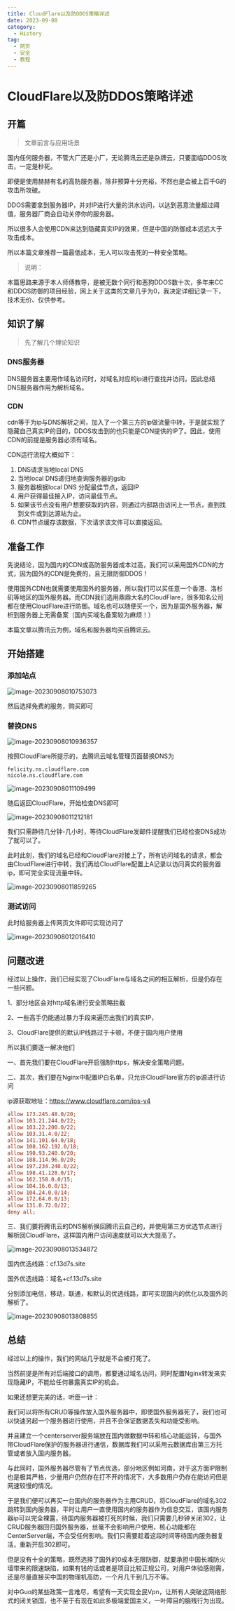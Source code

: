 ```yaml
---
title: CloudFlare以及防DDOS策略详述
date: 2023-09-08
category:
  - History
tag:
  - 网页
  - 安全
  - 教程
---
```

# CloudFlare以及防DDOS策略详述

## 开篇

> 文章前言与应用场景

国内任何服务器，不管大厂还是小厂，无论腾讯云还是杂牌云，只要面临DDOS攻击，一定是秒死。

即便是使用赫赫有名的高防服务器，除非预算十分充裕，不然也是会被上百千G的攻击所攻破。

DDOS需要拿到服务器IP，并对IP进行大量的洪水访问，以达到恶意流量超过阈值，服务器厂商会自动关停你的服务器。

所以很多人会使用CDN来达到隐藏真实IP的效果，但是中国的防御成本远远大于攻击成本。

所以本篇文章推荐一篇最低成本，无人可以攻击死的一种安全策略。

> 说明：

本篇思路来源于本人师傅教导，是被无数个同行和恶狗DDOS数十次，多年来CC和DDOS防御的项目经验，网上关于这类的文章几乎为0，我决定详细记录一下，技术无价、仅供参考。

## 知识了解

> 先了解几个理论知识

### DNS服务器

DNS服务器主要用作域名访问时，对域名对应的ip进行查找并访问，因此总结DNS服务器作用为解析域名。

### CDN

cdn等于为ip与DNS解析之间，加入了一个第三方的ip做流量中转，于是就实现了隐藏自己真实IP的目的，DDOS攻击到的也只能是CDN提供的IP了。因此，使用CDN的前提是服务器必须有域名。

CDN运行流程大概如下：

1. DNS请求当地local DNS
2. 当地local DNS递归地查询服务器的gslb
3. 服务器根据local DNS 分配最佳节点，返回IP
4. 用户获得最佳接入IP，访问最佳节点。
5. 如果该节点没有用户想要获取的内容，则通过内部路由访问上一节点，直到找到文件或到达源站为止。
6. CDN节点缓存该数据，下次请求该文件可以直接返回。

## 准备工作

先说结论，因为国内的CDN或高防服务器成本过高，我们可以采用国外CDN的方式，因为国外的CDN是免费的，且无限防御DDOS！

使用国外CDN也就需要使用国外的服务器，所以我们可以买任意一个香港、洛杉矶等地区的国外服务器。而CDN我们选用鼎鼎大名的CloudFlare，很多知名公司都在使用CloudFlare进行防御。域名也可以随便买一个，因为是国外服务器，解析到服务器上无需备案（国内买域名备案较为麻烦！）

本篇文章以腾讯云为例，域名和服务器均买自腾讯云。

## 开始搭建

### 添加站点

![image-20230908010753073](https://wqby-1304194722.cos.ap-nanjing.myqcloud.com/img/image-20230908010753073.png)

然后选择免费的服务，购买即可

### 替换DNS

![image-20230908010936357](https://wqby-1304194722.cos.ap-nanjing.myqcloud.com/img/image-20230908010936357.png)

按照CloudFlare所提示的，去腾讯云域名管理页面替换DNS为

```
felicity.ns.cloudflare.com
nicole.ns.cloudflare.com
```

![image-20230908011109499](https://wqby-1304194722.cos.ap-nanjing.myqcloud.com/img/image-20230908011109499.png)

随后返回CloudFlare，开始检查DNS即可

![image-20230908011212181](https://wqby-1304194722.cos.ap-nanjing.myqcloud.com/img/image-20230908011212181.png)

我们只需静待几分钟-几小时，等待CloudFlare发邮件提醒我们已经检查DNS成功了就可以了。

此时此刻，我们的域名已经和CloudFlare对接上了，所有访问域名的请求，都会由CloudFlare进行中转，我们再给CloudFlare配置上A记录以访问真实的服务器ip，即可完全实现流量中转。

![image-20230908011859265](https://wqby-1304194722.cos.ap-nanjing.myqcloud.com/img/image-20230908011859265.png)

### 测试访问

此时给服务器上传网页文件即可实现访问了

![image-20230908012016410](https://wqby-1304194722.cos.ap-nanjing.myqcloud.com/img/image-20230908012016410.png)

## 问题改进

经过以上操作，我们已经实现了CloudFlare与域名之间的相互解析，但是仍存在一些问题。

1、部分地区会对http域名进行安全策略拦截

2、一些高手仍能通过暴力手段来遍历出我们的真实IP，

3、CloudFlare提供的默认IP线路过于卡顿，不便于国内用户使用

所以我们要逐一解决他们

一、首先我们要在CloudFlare开启强制https，解决安全策略问题。

二、其次，我们要在Nginx中配置IP白名单，只允许CloudFlare官方的ip源进行访问

ip源获取地址：https://www.cloudflare.com/ips-v4

```ini
allow 173.245.48.0/20;
allow 103.21.244.0/22;
allow 103.22.200.0/22;
allow 103.31.4.0/22;
allow 141.101.64.0/18;
allow 108.162.192.0/18;
allow 190.93.240.0/20;
allow 188.114.96.0/20;
allow 197.234.240.0/22;
allow 198.41.128.0/17;
allow 162.158.0.0/15;
allow 104.16.0.0/13;
allow 104.24.0.0/14;
allow 172.64.0.0/13;
allow 131.0.72.0/22;
deny all;
```

三、我们要将腾讯云的DNS解析换回腾讯云自己的，并使用第三方优选节点进行解析回CloudFlare，这样国内用户访问速度就可以大大提高了。

![image-20230908013534872](https://wqby-1304194722.cos.ap-nanjing.myqcloud.com/img/image-20230908013534872.png)



国内优选线路：cf.13d7s.site

国外优选线路：域名+cf.13d7s.site

分别添加电信，移动，联通，和默认的优选线路，即可实现国内的优化以及国外的解析了。

![image-20230908013808855](https://wqby-1304194722.cos.ap-nanjing.myqcloud.com/img/image-20230908013808855.png)

## 总结

经过以上的操作，我们的网站几乎就是不会被打死了。

当然前提是所有对后端接口的调用，都要通过域名访问，同时配置Nginx转发来实现隐藏IP，不能给任何暴露真实IP的机会。

如果还想更完美的话，听臣一计：

我们可以将所有CRUD等操作放入国外服务器中，即使国外服务器死了，我们也可以快速另起一个服务器进行使用，并且不会保证数据丢失和功能受影响。

并且建立一个centerserver服务端放在国内做数据中转和核心功能运转，与国外带CloudFlare保护的服务器进行通信，数据库我们可以采用云数据库由第三方托管或者放入国内服务器。

与此同时，国外服务器尽管有了节点优选，部分地区例如河南，对于这方面IP限制也是极其严格，少量用户仍然存在打不开的情况下，大多数用户仍存在能访问但是网速较慢的情况。

于是我们便可以再买一台国内的服务器作为主用CRUD，将CloudFlare的域名302跳转到国内服务器，平时让用户一直使用国内的服务器作为信息交互，该国内服务器ip可以完全裸露，待国内服务器被打死的时候，我们只需要几秒钟关闭302，让CRUD服务器回归国外服务器，丝毫不会影响用户使用，核心功能都在CenterServer端，不会受任何影响。我们只需要趁着这段时间等待国内服务器复活，重新开启302即可。

但是没有十全的策略，既然选择了国外的0成本无限防御，就要承担中国长城防火墙带来的限速缺陷，如果有钱的话或者是项目比较正规公司，对用户体验感刚需，还是尽量直接买中国的物理机高防，一个月几千到几万不等。

对中Guo的某些政策一言难尽，希望有一天实现全民Vpn，让所有人突破这网络形式的闭关锁国，也不至于有现在如此多极端爱国主义，一叶障目的脑残行为出现。